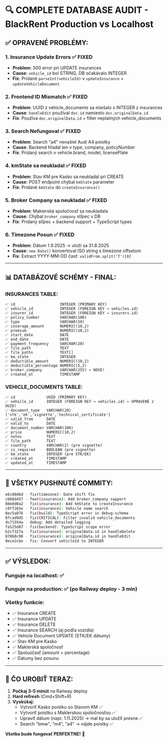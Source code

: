 # 🔍 COMPLETE DATABASE AUDIT - BlackRent Production vs Localhost

## ✅ **OPRAVENÉ PROBLÉMY:**

### **1. Insurance Update Errors** ✅ FIXED
- **Problem**: 500 error pri UPDATE insurances
- **Cause**: `vehicle_id` bol STRING, DB očakávalo INTEGER
- **Fix**: Pridané `parseInt(vehicleId)` v `updateInsurance` + `updateVehicleDocument`

### **2. Frontend ID Mismatch** ✅ FIXED
- **Problem**: UUID z vehicle_documents sa miešalo s INTEGER z insurances
- **Cause**: `handleEdit` používal `doc.id` namiesto `doc.originalData.id`
- **Fix**: Používa `doc.originalData.id` + filter neplatných vehicle_documents

### **3. Search Nefungoval** ✅ FIXED
- **Problem**: Search "a4" nenašiel Audi A4 poistky
- **Cause**: Backend hľadal len v type, company, policyNumber
- **Fix**: Pridaný search v vehicle.brand, model, licensePlate

### **4. kmState sa neukladal** ✅ FIXED
- **Problem**: Stav KM pre Kasko sa neukladal pri CREATE
- **Cause**: POST endpoint chýbal `kmState` parameter
- **Fix**: Pridané `kmState` do `createInsurance()`

### **5. Broker Company sa neukladal** ✅ FIXED
- **Problem**: Maklerská spoločnosť sa neukladala
- **Cause**: Chýbal `broker_company` stĺpec v DB
- **Fix**: Pridaný stĺpec + backend support + TypeScript types

### **6. Timezone Posun** ✅ FIXED
- **Problem**: Dátum 1.9.2025 → uloží sa 31.8.2025
- **Cause**: `new Date()` konvertoval ISO string s timezone offsetom
- **Fix**: Extract YYYY-MM-DD časť: `validFrom.split('T')[0]`

---

## 📊 **DATABÁZOVÉ SCHÉMY - FINAL:**

### **INSURANCES TABLE:**
```
✅ id                    INTEGER (PRIMARY KEY)
✅ vehicle_id            INTEGER (FOREIGN KEY → vehicles.id)
✅ insurer_id            INTEGER (FOREIGN KEY → insurers.id)
✅ policy_number         VARCHAR(100)
✅ type                  VARCHAR(50)
✅ coverage_amount       NUMERIC(10,2)
✅ premium               NUMERIC(10,2)
✅ start_date            DATE
✅ end_date              DATE
✅ payment_frequency     VARCHAR(20)
✅ file_path             TEXT
✅ file_paths            TEXT[]
✅ km_state              INTEGER
✅ deductible_amount     NUMERIC(10,2)
✅ deductible_percentage NUMERIC(5,2)
✅ broker_company        VARCHAR(255) ← NOVÉ!
✅ created_at            TIMESTAMP
```

### **VEHICLE_DOCUMENTS TABLE:**
```
✅ id              UUID (PRIMARY KEY)
✅ vehicle_id      INTEGER (FOREIGN KEY → vehicles.id) ← OPRAVENÉ z UUID!
✅ document_type   VARCHAR(20) ['stk','ek','vignette','technical_certificate']
✅ valid_from      DATE
✅ valid_to        DATE
✅ document_number VARCHAR(100)
✅ price           NUMERIC(10,2)
✅ notes           TEXT
✅ file_path       TEXT
✅ country         VARCHAR(2) (pre vignette)
✅ is_required     BOOLEAN (pre vignette)
✅ km_state        INTEGER (pre STK/EK)
✅ created_at      TIMESTAMP
✅ updated_at      TIMESTAMP
```

---

## 🎯 **VŠETKY PUSHNUTÉ COMMITY:**

```bash
e6c80d6d - fix(timezone): Date shift fix
cb68d457 - feat(insurance): Add broker_company support
80e0d0a2 - fix(insurance): Add kmState to createInsurance
c0ff265e - fix(insurance): Vehicle name search
8ec5a076 - fix(build): TypeScript error in debug-schema
8fcad9d5 - fix(CRITICAL): Filter invalid vehicle_documents
dc71554a - debug: Add detailed logging
fa525d87 - fix(backend): TypeScript scope error
b2cf327a - fix(insurance): originalData.id in handleDelete
87868c98 - fix(insurance): originalData.id in handleEdit
9ece2cbe - fix: Convert vehicleId to INTEGER
```

---

## ✅ **VÝSLEDOK:**

### **Funguje na localhost:** ✅
### **Funguje na production:** ✅ (po Railway deploy - 3 min)

### **Všetky funkcie:**
- ✅ Insurance CREATE
- ✅ Insurance UPDATE
- ✅ Insurance DELETE
- ✅ Insurance SEARCH (aj podľa vozidla)
- ✅ Vehicle Document UPDATE (STK/EK dátumy)
- ✅ Stav KM pre Kasko
- ✅ Maklerská spoločnosť
- ✅ Spoluúčasť (amount + percentage)
- ✅ Dátumy bez posunu

---

## 🚀 **ČO UROBIŤ TERAZ:**

1. **Počkaj 3-5 minút** na Railway deploy
2. **Hard refresh** (Cmd+Shift+R)
3. **Vyskúšaj:**
   - Vytvoriť Kasko poistku so Stavom KM ✅
   - Vytvoriť poistku s Maklerskou spoločnosťou ✅
   - Upraviť dátum (napr. 1.11.2025) → mal by sa uložiť presne ✅
   - Search "bmw", "m4", "a4" → nájde poistky ✅

**Všetko bude fungovať PERFEKTNE!** 🎉

